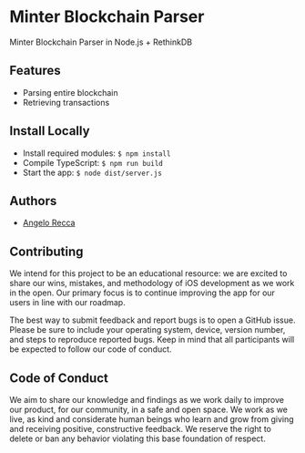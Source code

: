 # Minter Blockchain Parser

Minter Blockchain Parser in Node.js + RethinkDB

## Features

* Parsing entire blockchain
* Retrieving transactions

## Install Locally
* Install required modules:
  ```$ npm install```
* Compile TypeScript:
  ```$ npm run build```
* Start the app:
   ```$ node dist/server.js```

## Authors

* [Angelo Recca](https://github.com/angelorc)

## Contributing

We intend for this project to be an educational resource: we are excited to
share our wins, mistakes, and methodology of iOS development as we work
in the open. Our primary focus is to continue improving the app for our users in
line with our roadmap.

The best way to submit feedback and report bugs is to open a GitHub issue.
Please be sure to include your operating system, device, version number, and
steps to reproduce reported bugs. Keep in mind that all participants will be
expected to follow our code of conduct.

## Code of Conduct

We aim to share our knowledge and findings as we work daily to improve our
product, for our community, in a safe and open space. We work as we live, as
kind and considerate human beings who learn and grow from giving and receiving
positive, constructive feedback. We reserve the right to delete or ban any
behavior violating this base foundation of respect.